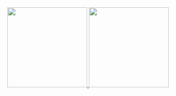 <div align="center">
  <a href="https://github.com/AlectorAlexander">
  <img height="180em" src="https://github-readme-stats.vercel.app/api?username=AlectorAlexander&show_icons=true&theme=dracula&include_all_commits=true&count_private=true"/>
  <img height="180em" src="https://github-readme-stats.vercel.app/api/top-langs/?username=AlectorAlexander&layout=compact&langs_count=7&theme=dracula"/>
</div>

